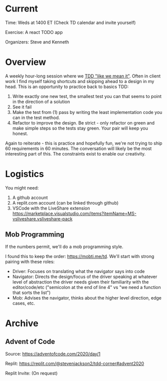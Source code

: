# Current
Time: Weds at 1400 ET (Check TD calendar and invite yourself)

Exercise: A react TODO app

Organizers: Steve and Kenneth


# Overview

A weekly hour-long session where we [TDD "like we mean it"](https://cumulative-hypotheses.org/2011/08/30/tdd-as-if-you-meant-it/).
Often in client work I find myself taking shortcuts and skipping ahead to a design in my head.  This is an opportunity to practice back to basics TDD:

1. Write exactly one new test, the smallest test you can that seems to point in the direction of a solution
1. See it fail
1. Make the test from (1) pass by writing the least implementation code you can in the test method.
1. Refactor to improve the design.  Be strict - only refactor on green and make simple steps so the tests stay green.  Your pair will keep you  honest.


Again to reiterate - this is practice and hopefully fun, we're not trying to ship 60 requirements in 60 minutes.  The conversation will likely be the most interesting part of this.  The constraints exist to enable our creativity.

# Logistics

You might need:
1. A github account
1. A replit.com account (can be linked through github)
1. VSCode with the LiveShare extension https://marketplace.visualstudio.com/items?itemName=MS-vsliveshare.vsliveshare-pack

## Mob Programming
If the numbers permit, we'll do a mob programming style.

I found this to keep the order:
https://mobti.me/td.   We'll start with strong pairing with these roles:

* Driver: Focuses on translating what the navigator says into code
* Navigator: Directs the design/focus of the driver speaking at whatever level of abstraction the driver needs given their familiarity with the editor/code/etc ("semicolon at the end of line 4" vs "we need a function that sorts the list")
* Mob: Advises the navigator, thinks about the higher level direction, edge cases, etc.


# Archive

## Advent of Code
Source: https://adventofcode.com/2020/day/1

Replit: https://replit.com/@stevenjackson2/tdd-corner#advent2020

Replit Invite: (On request)
